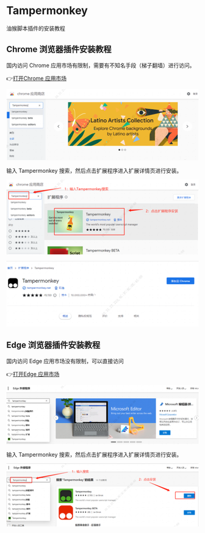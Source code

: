 # Tampermonkey

油猴脚本插件的安装教程

## Chrome 浏览器插件安装教程

国内访问 Chrome 应用市场有限制，需要有不知名手段（梯子翻墙）进行访问。

👉[打开Chrome 应用市场](https://chrome.google.com/webstore/category/extensions) 

![base64](../assets/Tampermonkey1.png)

输入 Tampermonkey 搜索，然后点击扩展程序进入扩展详情页进行安装。

![base64](../assets/Tampermonkey2.png)

![base64](../assets/Tampermonkey3.png)

## Edge 浏览器插件安装教程

国内访问 Edge 应用市场没有限制，可以直接访问

👉[打开Edge 应用市场](https://microsoftedge.microsoft.com/addons/Microsoft-Edge-Extensions-Home?hl=zh-CN) 

![base64](../assets/Tampermonkey4.png)

输入 Tampermonkey 搜索，然后点击扩展程序进入扩展详情页进行安装。

![base64](../assets/Tampermonkey5.png)